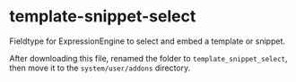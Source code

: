# template-snippet-select
Fieldtype for ExpressionEngine to select and embed a template or snippet.

After downloading this file, renamed the folder to `template_snippet_select`, then move it to the `system/user/addons` directory.
